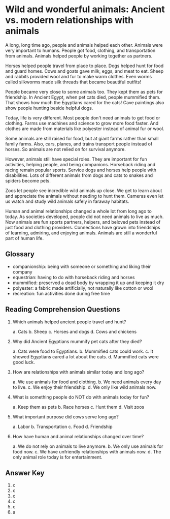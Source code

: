 # Wild and wonderful animals: Ancient vs. modern relationships with animals

A long, long time ago, people and animals helped each other. Animals were very important to humans. People got food, clothing, and transportation from animals. Animals helped people by working together as partners.

Horses helped people travel from place to place. Dogs helped hunt for food and guard homes. Cows and goats gave milk, eggs, and meat to eat. Sheep and rabbits provided wool and fur to make warm clothes. Even worms called silkworms made silk threads that became beautiful outfits!

People became very close to some animals too. They kept them as pets for friendship. In Ancient Egypt, when pet cats died, people mummified them. That shows how much the Egyptians cared for the cats! Cave paintings also show people hunting beside helpful dogs.

Today, life is very different. Most people don't need animals to get food or clothing. Farms use machines and science to grow more food faster. And clothes are made from materials like polyester instead of animal fur or wool.

Some animals are still raised for food, but at giant farms rather than small family farms. Also, cars, planes, and trains transport people instead of horses. So animals are not relied on for survival anymore.

However, animals still have special roles. They are important for fun activities, helping people, and being companions. Horseback riding and racing remain popular sports. Service dogs and horses help people with disabilities. Lots of different animals from dogs and cats to snakes and spiders become pets.

Zoos let people see incredible wild animals up close. We get to learn about and appreciate the animals without needing to hunt them. Cameras even let us watch and study wild animals safely in faraway habitats.

Human and animal relationships changed a whole lot from long ago to today. As societies developed, people did not need animals to live as much. Now animals are fun sports partners, helpers, and beloved pets instead of just food and clothing providers. Connections have grown into friendships of learning, admiring, and enjoying animals. Animals are still a wonderful part of human life.

## Glossary

- companionship: being with someone or something and liking their company
- equestrian: having to do with horseback riding and horses
- mummified: preserved a dead body by wrapping it up and keeping it dry
- polyester: a fabric made artificially, not naturally like cotton or wool
- recreation: fun activities done during free time

## Reading Comprehension Questions

1. Which animals helped ancient people travel and hunt?

   a. Cats
   b. Sheep
   c. Horses and dogs
   d. Cows and chickens

2. Why did Ancient Egyptians mummify pet cats after they died?

   a. Cats were food to Egyptians.
   b. Mummified cats could work.
   c. It showed Egyptians cared a lot about the cats.
   d. Mummified cats were good luck.

3. How are relationships with animals similar today and long ago?

   a. We use animals for food and clothing.
   b. We need animals every day to live.
   c. We enjoy their friendship.
   d. We only like wild animals now.

4. What is something people do NOT do with animals today for fun?

   a. Keep them as pets
   b. Race horses
   c. Hunt them
   d. Visit zoos

5. What important purpose did cows serve long ago?

   a. Labor
   b. Transportation
   c. Food
   d. Friendship

6. How have human and animal relationships changed over time?

   a. We do not rely on animals to live anymore.
   b. We only use animals for food now.
   c. We have unfriendly relationships with animals now.
   d. The only animal role today is for entertainment.

## Answer Key

1. c
2. c
3. c
4. c
5. c
6. a
